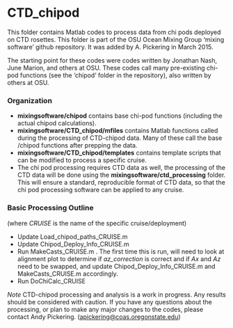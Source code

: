 
# CTD_chipod
  

This folder contains Matlab codes to process data from chi pods deployed on CTD rosettes. This folder is part of the OSU Ocean Mixing Group ‘mixing software’ github repository. It was added by A. Pickering in March 2015.

The starting point for these codes were codes written by Jonathan Nash, June Marion, and others at OSU. These codes call many pre-existing chi-pod functions (see the ‘chipod’ folder in the repository), also written by others at OSU. 

### Organization

- **mixingsoftware/chipod** contains base chi-pod functions (including the actual chipod calculations).
- **mixingsoftware/CTD_chipod/mfiles** contains Matlab functions called during the processing of CTD-chipod data. Many of these call the base /chipod functions after prepping the data.
- **mixingsoftware/CTD_chipod/templates** contains template scripts that can be modified to process a specific cruise.
- The chi pod processing requires CTD data as well, the processing of the CTD data will be done using the **mixingsoftware/ctd_processing** folder. This will ensure a standard, reproducible format of CTD data, so that the chi pod processing software can be applied to any cruise. 

### Basic Processing Outline 
(where *CRUISE* is the name of the specific cruise/deployment)
- Update Load_chipod_paths_CRUISE.m
- Update Chipod_Deploy_Info_CRUISE.m
- Run MakeCasts_CRUISE.m . The first time this is run, will need to look at alignment plot to determine if *az_correction* is correct and if *Ax* and *Az* need to be swapped, and update Chipod_Deploy_Info_CRUISE.m and MakeCasts_CRUISE.m accordingly.
- Run DoChiCalc_CRUISE

*Note* CTD-chipod processing and analysis is a work in progress. Any results should be considered with caution. If you have any questions about the processing, or plan to make any major changes to the codes, please contact Andy Pickering. (apickering@coas.oregonstate.edu)
